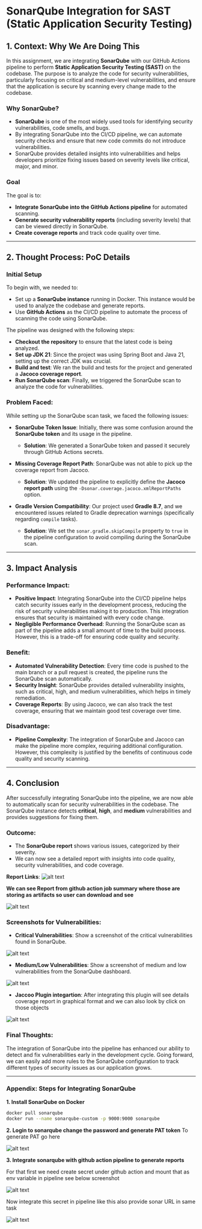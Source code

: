 # SonarQube Integration for SAST (Static Application Security Testing)

## 1. Context: Why We Are Doing This

In this assignment, we are integrating **SonarQube** with our GitHub Actions pipeline to perform **Static Application Security Testing (SAST)** on the codebase. The purpose is to analyze the code for security vulnerabilities, particularly focusing on critical and medium-level vulnerabilities, and ensure that the application is secure by scanning every change made to the codebase.

### Why SonarQube?
- **SonarQube** is one of the most widely used tools for identifying security vulnerabilities, code smells, and bugs.
- By integrating SonarQube into the CI/CD pipeline, we can automate security checks and ensure that new code commits do not introduce vulnerabilities.
- SonarQube provides detailed insights into vulnerabilities and helps developers prioritize fixing issues based on severity levels like critical, major, and minor.

### Goal
The goal is to:
- **Integrate SonarQube into the GitHub Actions pipeline** for automated scanning.
- **Generate security vulnerability reports** (including severity levels) that can be viewed directly in SonarQube.
- **Create coverage reports** and track code quality over time.

---

## 2. Thought Process: PoC Details

### Initial Setup
To begin with, we needed to:
- Set up a **SonarQube instance** running in Docker. This instance would be used to analyze the codebase and generate reports.
- Use **GitHub Actions** as the CI/CD pipeline to automate the process of scanning the code using SonarQube.

The pipeline was designed with the following steps:
- **Checkout the repository** to ensure that the latest code is being analyzed.
- **Set up JDK 21**: Since the project was using Spring Boot and Java 21, setting up the correct JDK was crucial.
- **Build and test**: We ran the build and tests for the project and generated a **Jacoco coverage report**.
- **Run SonarQube scan**: Finally, we triggered the SonarQube scan to analyze the code for vulnerabilities.

### Problem Faced:
While setting up the SonarQube scan task, we faced the following issues:
  
- **SonarQube Token Issue**: Initially, there was some confusion around the **SonarQube token** and its usage in the pipeline.
  - **Solution**: We generated a SonarQube token and passed it securely through GitHub Actions secrets.

- **Missing Coverage Report Path**: SonarQube was not able to pick up the coverage report from Jacoco.
  - **Solution**: We updated the pipeline to explicitly define the **Jacoco report path** using the `-Dsonar.coverage.jacoco.xmlReportPaths` option.

- **Gradle Version Compatibility**: Our project used **Gradle 8.7**, and we encountered issues related to Gradle deprecation warnings (specifically regarding `compile` tasks).
  - **Solution**: We set the `sonar.gradle.skipCompile` property to `true` in the pipeline configuration to avoid compiling during the SonarQube scan.

---

## 3. Impact Analysis

### Performance Impact:
- **Positive Impact**: Integrating SonarQube into the CI/CD pipeline helps catch security issues early in the development process, reducing the risk of security vulnerabilities making it to production. This integration ensures that security is maintained with every code change.
- **Negligible Performance Overhead**: Running the SonarQube scan as part of the pipeline adds a small amount of time to the build process. However, this is a trade-off for ensuring code quality and security.

### Benefit:
- **Automated Vulnerability Detection**: Every time code is pushed to the main branch or a pull request is created, the pipeline runs the SonarQube scan automatically.
- **Security Insight**: SonarQube provides detailed vulnerability insights, such as critical, high, and medium vulnerabilities, which helps in timely remediation.
- **Coverage Reports**: By using Jacoco, we can also track the test coverage, ensuring that we maintain good test coverage over time.

### Disadvantage:
- **Pipeline Complexity**: The integration of SonarQube and Jacoco can make the pipeline more complex, requiring additional configuration. However, this complexity is justified by the benefits of continuous code quality and security scanning.

---

## 4. Conclusion

After successfully integrating SonarQube into the pipeline, we are now able to automatically scan for security vulnerabilities in the codebase. The SonarQube instance detects **critical**, **high**, and **medium** vulnerabilities and provides suggestions for fixing them. 

### Outcome:
- The **SonarQube report** shows various issues, categorized by their severity.
- We can now see a detailed report with insights into code quality, security vulnerabilities, and code coverage.
  
**Report Links**:
![alt text](<sonar summary.png>)

**We can see Report from github action job summary where those are storing as artifacts so user can download and see**

![alt text](<github action artifcats.png>)

### Screenshots for Vulnerabilities:
- **Critical Vulnerabilities**: Show a screenshot of the critical vulnerabilities found in SonarQube.

![alt text](<High vulenabrity.png>)

- **Medium/Low Vulnerabilities**: Show a screenshot of medium and low vulnerabilities from the SonarQube dashboard.

![alt text](medium-low.png)

- **Jaccoo Plugin integartion**: After integrating this plugin will see details coverage report in graphical format and we can also look by click on those objects

![alt text](<covegae summary.png>)

### Final Thoughts:
The integration of SonarQube into the pipeline has enhanced our ability to detect and fix vulnerabilities early in the development cycle. Going forward, we can easily add more rules to the SonarQube configuration to track different types of security issues as our application grows.

---

### Appendix: Steps for Integrating SonarQube

**1. Install SonarQube on Docker**
```bash
docker pull sonarqube
docker run --name sonarqube-custom -p 9000:9000 sonarqube
```

**2. Login to sonarqube change the password and generate PAT token**
To generate PAT go here

![alt text](token.png)

**3. Integrate sonarqube with github action pipeline to generate reports**

For that first we need create secret under github action and mount that as env variable in pipeline see below screenshot

![alt text](secret-token.png)

Now integrate this secret in pipeline like this also provide sonar URL in same task

![alt text](<sonar steps.png>)


